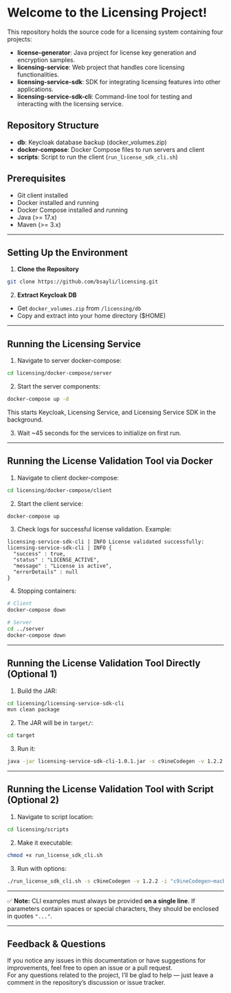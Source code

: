 # Welcome to the Licensing Project!

This repository holds the source code for a licensing system containing four projects:

* **license-generator**: Java project for license key generation and encryption samples.
* **licensing-service**: Web project that handles core licensing functionalities.
* **licensing-service-sdk**: SDK for integrating licensing features into other applications.
* **licensing-service-sdk-cli**: Command-line tool for testing and interacting with the licensing service.

## Repository Structure

* **db**: Keycloak database backup (docker_volumes.zip)
* **docker-compose**: Docker Compose files to run servers and client
* **scripts**: Script to run the client (`run_license_sdk_cli.sh`)

## Prerequisites

* Git client installed
* Docker installed and running
* Docker Compose installed and running
* Java (>= 17.x)
* Maven (>= 3.x)

---

## Setting Up the Environment

1. **Clone the Repository**

```bash
git clone https://github.com/bsayli/licensing.git
```

2. **Extract Keycloak DB**

- Get `docker_volumes.zip` from `/licensing/db`
- Copy and extract into your home directory ($HOME)

---

## Running the Licensing Service

1. Navigate to server docker-compose:

```bash
cd licensing/docker-compose/server
```

2. Start the server components:

```bash
docker-compose up -d
```

This starts Keycloak, Licensing Service, and Licensing Service SDK in the background.

3. Wait ~45 seconds for the services to initialize on first run.

---

## Running the License Validation Tool via Docker

1. Navigate to client docker-compose:

```bash
cd licensing/docker-compose/client
```

2. Start the client service:

```bash
docker-compose up
```

3. Check logs for successful license validation. Example:

```text
licensing-service-sdk-cli | INFO License validated successfully:
licensing-service-sdk-cli | INFO {
  "success" : true,
  "status" : "LICENSE_ACTIVE",
  "message" : "License is active",
  "errorDetails" : null
}
```

4. Stopping containers:

```bash
# Client
docker-compose down

# Server
cd ../server
docker-compose down
```

---

## Running the License Validation Tool Directly (Optional 1)

1. Build the JAR:

```bash
cd licensing/licensing-service-sdk-cli
mvn clean package
```

2. The JAR will be in `target/`:

```bash
cd target
```

3. Run it:

```bash
java -jar licensing-service-sdk-cli-1.0.1.jar -s c9ineCodegen -v 1.2.2 -i "c9ineCodegen~macbookuynjkl5~00:2A:8D:BE:F1:56" -k "v6ZFWUUUDlVaONpVJzzDowezuCkCk6szc4ClvB0ow6V+oyuY2bsJCPdVQErI0F7jiJ44X9xoyRCrMN2Ugz2iK1kekvRkHQdaxREMz8NnQCCIodstpdYqSv+h1lNJqROPzfvj23TxHBSKr0PzlS/OoqulJuHb0rU+9WR/LoAFAr5/L740bToGooZ/KLRKKeGOS3LCJfOApMCVvL9YblYxwPPLTOZC2A=="
```

---

## Running the License Validation Tool with Script (Optional 2)

1. Navigate to script location:

```bash
cd licensing/scripts
```

2. Make it executable:

```bash
chmod +x run_license_sdk_cli.sh
```

3. Run with options:

```bash
./run_license_sdk_cli.sh -s c9ineCodegen -v 1.2.2 -i "c9ineCodegen~macbookuynjkl5~00:2A:8D:BE:F1:56" -k "v6ZFWUUUDlVaONpVJzzDowezuCkCk6szc4ClvB0ow6V+oyuY2bsJCPdVQErI0F7jiJ44X9xoyRCrMN2Ugz2iK1kekvRkHQdaxREMz8NnQCCIodstpdYqSv+h1lNJqROPzfvj23TxHBSKr0PzlS/OoqulJuHb0rU+9WR/LoAFAr5/L740bToGooZ/KLRKKeGOS3LCJfOApMCVvL9YblYxwPPLTOZC2A=="
```

---

✅ **Note:** CLI examples must always be provided **on a single line**. If parameters contain spaces or special characters, they should be enclosed in quotes `"..."`.


---

## Feedback & Questions

If you notice any issues in this documentation or have suggestions for improvements, feel free to open an issue or a pull request.  
For any questions related to the project, I’ll be glad to help — just leave a comment in the repository’s discussion or issue tracker.